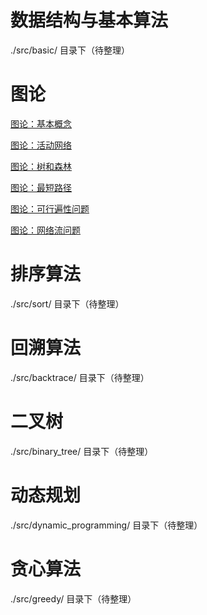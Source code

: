 # 数据结构与基本算法
./src/basic/ 目录下（待整理）

# 图论
[图论：基本概念](./src/graph/Basic.md)

[图论：活动网络](./src/graph/ActivityNetwork.md)

[图论：树和森林](./src/graph/树和森林.md)

[图论：最短路径](./src/graph/最短路径.md)

[图论：可行遍性问题](./src/graph/可行遍性.md)

[图论：网络流问题](./src/graph/网络流.md)

# 排序算法
./src/sort/ 目录下（待整理）

# 回溯算法
./src/backtrace/ 目录下（待整理）

# 二叉树
./src/binary_tree/ 目录下（待整理）

# 动态规划
./src/dynamic_programming/ 目录下（待整理）

# 贪心算法
./src/greedy/ 目录下（待整理）
